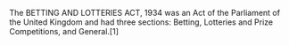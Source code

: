 The BETTING AND LOTTERIES ACT, 1934 was an Act of the Parliament of the United Kingdom and had three sections: Betting, Lotteries and Prize Competitions, and General.[1]
